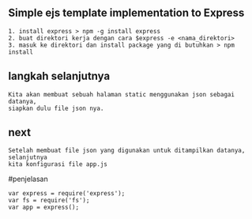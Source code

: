 ## Simple ejs template implementation to Express

```
1. install express > npm -g install express
2. buat direktori kerja dengan cara $express -e <nama_direktori>
3. masuk ke direktori dan install package yang di butuhkan > npm install
```
## langkah selanjutnya
```
Kita akan membuat sebuah halaman static menggunakan json sebagai datanya,
siapkan dulu file json nya.
```
## next
```
Setelah membuat file json yang digunakan untuk ditampilkan datanya, selanjutnya
kita konfigurasi file app.js
```
#penjelasan
```javasctipt
var express = require('express');
var fs = require('fs');
var app = express();
```